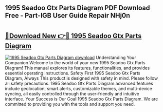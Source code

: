 ## 1995 Seadoo Gtx Parts Diagram PDF Download Free - Part-IGB User Guide Repair NHj0n

# <h2><a href="http://dfs0ttd.blite.top/?on=1995+Seadoo+Gtx+Parts+Diagram">🔗Download New 👉🔴 1995 Seadoo Gtx Parts Diagram</a></h2>

[![1995 Seadoo Gtx Parts Diagram download](https://i.imgur.com/lujVjoI.png)](http://dfs0ttd.blite.top/?on=1995+Seadoo+Gtx+Parts+Diagram)
Understanding Your Companion Welcome to the world of your new 1995 Seadoo Gtx Parts Diagram! This manual explores its features, functionalities, and provides essential operating instructions. Safety First 1995 Seadoo Gtx Parts Diagram, Always This product is designed with safety in mind. Please follow all safety precautions. 1995 Seadoo Gtx Parts Diagram advanced features include geolocation, smart alerts, customizable themes, and multi-device syncing, all easily controlled through the user-friendly and intuitive interface. Your Success is Our Goal 1995 Seadoo Gtx Parts Diagram. We are committed to providing you with the tools and support you need.
